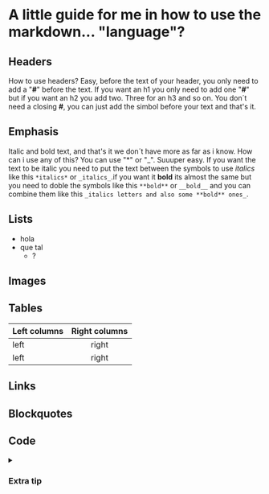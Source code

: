 # A little guide for me in how to use the markdown... "language"?

## Headers

How to use headers? Easy, before the text of your header, you only need to add a "**#**" before the text. If you want an h1 you only need to add one "**#**" but if you want an h2 you add two. Three for an h3 and so on. You don´t need a closing **#**, you can just add the simbol before your text and that's it.

## Emphasis

Italic and bold text, and that's it we don´t have more as far as i know. How can i use any of this? You can use "*" or "_". Suuuper easy. If you want the text to be italic you need to put the text between the symbols to use *italics* like this `*italics*` or `_italics_`.if you want it **bold** its almost the same but you need to doble the symbols like this `**bold**` or `__bold__` and you can combine them like this `_italics letters and also some **bold** ones_`.

## Lists

* hola
* que tal
  * ?

## Images
## Tables

| Left columns  | Right columns |
| ------------- |:-------------:|
| left          | right         |
| left          | right         |

## Links

## Blockquotes

## Code

<details>
 <summary><h3>Extra tip</h3></summary>
   This is some html but works fine with the markdown

